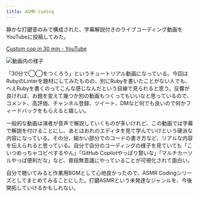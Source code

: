```yaml
---
title: ASMR Coding
---
```

静かな打鍵音のみで構成された、字幕解説付きのライブコーディング動画をYouTubeに投稿してみた。

[Custom cop in 30 min - YouTube](https://www.youtube.com/watch?v=HTuNoq9aEWQ)

![](https://lh3.googleusercontent.com/docs/ADP-6oEpEDLEkKV-DmbcbHfsYhDVSgkS9J0tYOjQx9eE9_Da-xNBa9gIGmOZZ19z5sQ_KZRhlvZuHwporXc6mwY8V3NcCoXTqyejw-isNcbv45Xep1APGk19c5HRGFTTlSMbZUiD_VRuSx7m1quIiJSNLY1ZGiJxlzDke1chi-BIfsApxnxyDL2-s83UDvHxXbN-8XqOecvXm1hxdubP_1a_Pxg6aNqpOCYDl0_EOZA3nKhTSw4YsGSwh4iKwK-R_DBAt2Pe6xDAY6CYQ_YBYp6sfnO33XfAi_Is8rbGsJzOtSvrb3J5-JwAE6Da7Si7DqPDIn84pAh5q7wTWXQgC9_bNoudKzr9vuyB4i8Ld2poXZb9lQEcyUaum_jaD-nQOZKmpziT139v7-WC7c36pmlTZeVqHGqCGoebMUaRINlKcN8RkiPS7n8Yi-04qbjbIOovqt-NuOBfAzbnhtB-xppvDnxEbWA2GQo3Vtdv4BrywndU3br5T9xzln36hyCjAUwih4mWz7cjof-COL3rv6_XBzqUL7Wls6JeHLpwDL7DF0ta-q-asgO1aidegqjUn8PusQ1Ikuj8qyb3dj_rn2Lqa6mo4U4IqDU2LxQbRiokyDq_D0fsj-uJYv09oZ5Uk0CWuQt7fRRS3tXXcgF2E2oOkMQaMJK9VY8OUb3D2GpBII2B7XP_lvEt2yx33Lo1Pc76XHRAER7mvkmg14DMEMRZ2t4HG5gL7Wu2zafiCB8_Hf5rEcasGUViqNXD0bpU5abmWtAOKyv907IgobJSzevHySooqzoYJV_eYBAKSiSdx69LGufGOcjGeDT3_K3DccG0yAxZUPwrDhc5-IjCMpKQgu5gFzy_mYRL-EUw9qyCSXIrZufbhYhcWoiUEa0-hSJJXUdtCUsqIevsck7-zKnchMH_4LzwrtePfefRvZU3izIZNZH28U2uWbO8noGT91zznMpabkBxW0pykPbUGDaScjR-9HF7ObHjPXykluevFmZeIZude2iEimSLWEtnJ3b06n2naUUnSlkUK2Rm3mQCpFUDj8UQyLDs-Zkn3Rcu4lC2eUpOK6nG_S1T1NCRsLmALWhP-9yEBNKLBIv3m3eNHypmT42gAJEsLwOF5DTBMaF3-R-G4JIPq97yE8iHskPe17mO6_0S2TfhWJlKNpmmKXxPbhYwCtJxKh9uya2v4ro12Zi3Z0AYP17JMYJSR-OELFgPKP-dr-c2j-key5fJ4LvePkkVwkJ8v7GpaQ_4WyRVi5_LeA "動画内の様子")

「30分で◯◯をつくろう」というチュートリアル動画になっている。今回はRubyのLinterを題材にしてみたものの、別にRubyを書いたことがない人でも、へえRubyを書くのってこんな感じなんだという目線で見られると思う。反響が良ければ、お題を変えて幾つか別の動画もつくってもいいなと思っているので、コメント、高評価、チャンネル登録、ツイート、DMなど何でも良いので何かフィードバックをもらえると嬉しい。

一般的な動画は演者が音声で解説していくものが多いけれど、この動画では字幕で解説を付けることにし、あとはおれのエディタを見て学んでいけという硬派な内容になっている。その分、細かい部分でのコードの書き方など、リアルな内容を伝えられると思っている。自分で自分のコーディングの様子を見ていても「こいつめっちゃコピペするやん」「GitHub Copilotやっぱり賢いな」「マルチカーソルやっぱ便利だな」など、普段無意識にやっていることが可視化されて面白い。

自分で聴いてみると作業用BGMとして心地良かったので、ASMR Codingシリーズとしてまとめてみることにした。打鍵ASMRという未発達なジャンルを、今後開拓していけるかもしれない。
